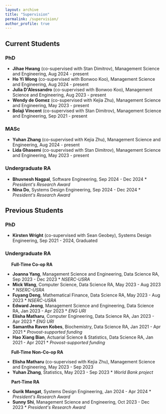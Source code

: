 ```yaml
---
layout: archive  
title: "Supervision"  
permalink: /supervision/  
author_profile: true  
---
```


## Current Students

### PhD  
- **Jihae Hwang** (co-supervised with Stan Dimitrov), Management Science and Engineering, Aug 2024 - present  
- **Ho Yi Wong** (co-supervised with Bonwoo Koo), Management Science and Engineering, Aug 2024 - present  
- **Julia D'Alessandro** (co-supervised with Bonwoo Koo), Management Science and Engineering, Aug 2023 - present  
- **Wendy de Gomez** (co-supervised with Kejia Zhu), Management Science and Engineering, May 2023 - present  
- **Bolaji Vincent** (co-supervised with Stan Dimitrov), Management Science and Engineering, Sep 2021 - present  

### MASc  
- **Yuhan Zhang** (co-supervised with Kejia Zhu), Management Science and Engineering, Aug 2024 - present  
- **Lida Ghasemi** (co-supervised with Stan Dimitrov), Management Science and Engineering, May 2023 - present  

### Undergraduate RA  
- **Bhuvnesh Nagpal**, Software Engineering, Sep 2024 - Dec 2024 * _President's Research Award_  
- **Nina Do**, Systems Design Engineering, Sep 2024 - Dec 2024 * _President's Research Award_  


## Previous Students

### PhD  
- **Kirsten Wright** (co-supervised with Sean Geobey), Systems Design Engineering, Sep 2021 - 2024, Graduated  


### Undergraduate RA

&nbsp;&nbsp;&nbsp;&nbsp; **Full-Time Co-op RA**
- **Joanna Yang**, Management Science and Engineering, Data Science RA, Sep 2023 - Dec 2023 * _NSERC-USRA_  
- **Mick Wang**, Computer Science, Data Science RA, May 2023 - Aug 2023 * _NSERC-USRA_  
- **Fuyang Deng**, Mathematical Finance, Data Science RA, May 2023 - Aug 2023 * _NSERC-USRA_  
- **Edward Jeong**, Management Science and Engineering, Data Science RA, Jan 2023 - Apr 2023 * _ENG URI_  
- **Elisha Matharu**, Computer Engineering, Data Science RA, Jan 2023 - Apr 2023 * _ENG URI_  
- **Samantha Raven Kobes**, Biochemistry, Data Science RA, Jan 2021 - Apr 2021 * _Provost-supported funding_  
- **Hao Xiang Bian**, Actuarial Science & Statistics, Data Science RA, Jan 2021 - Apr 2021 * _Provost-supported funding_  

&nbsp;&nbsp;&nbsp;&nbsp; **Full-Time Non-Co-op RA**
- **Elisha Matharu** (co-supervised with Kejia Zhu), Management Science and Engineering, May 2023 - Sep 2023  
- **Yuhan Zhang**, Statistics, May 2023 - Sep 2023 * _World Bank project_  

&nbsp;&nbsp;&nbsp;&nbsp; **Part-Time RA**
- **Gurik Mangat**, Systems Design Engineering, Jan 2024 - Apr 2024 * _President's Research Award_  
- **Sunny Shi**, Management Science and Engineering, Oct 2023 - Dec 2023 * _President's Research Award_  
